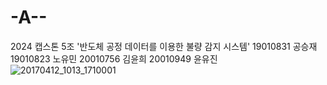# -A--

2024 캡스톤 5조 '반도체 공정 데이터를 이용한 불량 감지 시스템'
19010831 공승재
19010823 노유민
20010756 김윤희
20010949 윤유진
![20170412_1013_1710001](https://github.com/noyou00/sejong-capstone-design-team5/assets/162769001/bd8cb70b-5bf6-4b8c-92b8-2366938413a5)
